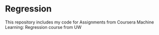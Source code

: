 # Regression
This repository includes my code for Assignments from Coursera Machine Learning: Regression course from UW
